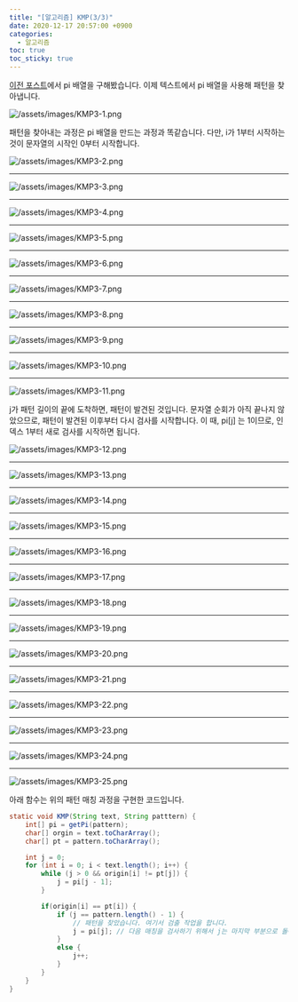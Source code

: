 ```yaml
---
title: "[알고리즘] KMP(3/3)"
date: 2020-12-17 20:57:00 +0900
categories:
  - 알고리즘
toc: true
toc_sticky: true
---
```


[이전 포스트](https://ddb8036631.github.io/알고리즘/KMP2)에서 pi 배열을 구해봤습니다. 이제 텍스트에서 pi 배열을 사용해 패턴을 찾아냅니다.

![/assets/images/KMP3-1.png](/assets/images/KMP3-1.png)

패턴을 찾아내는 과정은 pi 배열을 만드는 과정과 똑같습니다. 다만, i가 1부터 시작하는 것이 문자열의 시작인 0부터 시작합니다.

![/assets/images/KMP3-2.png](/assets/images/KMP3-2.png)

---

![/assets/images/KMP3-3.png](/assets/images/KMP3-3.png)

---

![/assets/images/KMP3-4.png](/assets/images/KMP3-4.png)

---

![/assets/images/KMP3-5.png](/assets/images/KMP3-5.png)

---

![/assets/images/KMP3-6.png](/assets/images/KMP3-6.png)

---

![/assets/images/KMP3-7.png](/assets/images/KMP3-7.png)

---

![/assets/images/KMP3-8.png](/assets/images/KMP3-8.png)

---

![/assets/images/KMP3-9.png](/assets/images/KMP3-9.png)

---

![/assets/images/KMP3-10.png](/assets/images/KMP3-10.png)

---

![/assets/images/KMP3-11.png](/assets/images/KMP3-11.png)

j가 패턴 길이의 끝에 도착하면, 패턴이 발견된 것입니다. 문자열 순회가 아직 끝나지 않았으므로, 패턴이 발견된 이후부터 다시 검사를 시작합니다. 이 때, pi[j] 는 1이므로, 인덱스 1부터 새로 검사를 시작하면 됩니다.

![/assets/images/KMP3-12.png](/assets/images/KMP3-12.png)

---

![/assets/images/KMP3-13.png](/assets/images/KMP3-13.png)

---

![/assets/images/KMP3-14.png](/assets/images/KMP3-14.png)

---

![/assets/images/KMP3-15.png](/assets/images/KMP3-15.png)

---

![/assets/images/KMP3-16.png](/assets/images/KMP3-16.png)

---

![/assets/images/KMP3-17.png](/assets/images/KMP3-17.png)

---

![/assets/images/KMP3-18.png](/assets/images/KMP3-18.png)

---

![/assets/images/KMP3-19.png](/assets/images/KMP3-19.png)

---

![/assets/images/KMP3-20.png](/assets/images/KMP3-20.png)

---

![/assets/images/KMP3-21.png](/assets/images/KMP3-21.png)

---

![/assets/images/KMP3-22.png](/assets/images/KMP3-22.png)

---

![/assets/images/KMP3-23.png](/assets/images/KMP3-23.png)

---

![/assets/images/KMP3-24.png](/assets/images/KMP3-24.png)

---

![/assets/images/KMP3-25.png](/assets/images/KMP3-25.png)

아래 함수는 위의 패턴 매칭 과정을 구현한 코드입니다.

```java
static void KMP(String text, String patttern) {
	int[] pi = getPi(pattern);
	char[] orgin = text.toCharArray();
	char[] pt = pattern.toCharArray();

	int j = 0;
	for (int i = 0; i < text.length(); i++) {
		while (j > 0 && origin[i] != pt[j]) {
			j = pi[j - 1];
		}

		if(origin[i] == pt[i]) {
			if (j == pattern.length() - 1) {
				// 패턴을 찾았습니다. 여기서 검출 작업을 합니다.
				j = pi[j]; // 다음 매칭을 검사하기 위해서 j는 마지막 부분으로 돌아갑니다.
			}
			else {
				j++;
			}
		}
	}
}
```

